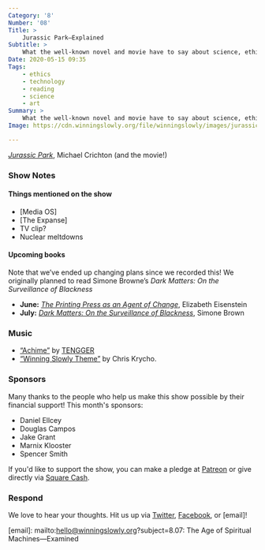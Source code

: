 ```yaml
---
Category: '8'
Number: '08'
Title: >
    Jurassic Park—Explained
Subtitle: >
    What the well-known novel and movie have to say about science, ethics, epistemology, and hubris.
Date: 2020-05-15 09:35
Tags:
    - ethics
    - technology
    - reading
    - science
    - art
Summary: >
    What the well-known novel and movie have to say about science, ethics, epistemology, and hubris.
Image: https://cdn.winningslowly.org/file/winningslowly/images/jurassic-park.jpg

---
```


[<cite>Jurassic Park</cite>](https://www.alibris.com/Jurassic-Park-Michael-Crichton/book/3483033), Michael Crichton (and the movie!) 

### Show Notes

#### Things mentioned on the show

- [Media OS]
- [The Expanse]
- TV clip?
- Nuclear meltdowns

#### Upcoming books

Note that we’ve ended up changing plans since we recorded this! We originally planned to read Simone Browne’s <cite>Dark Matters: On the Surveillance of Blackness</cite>

- <b>June:</b> [<cite>The Printing Press as an Agent of Change</cite>](), Elizabeth Eisenstein
- <b>July:</b> [<cite>Dark Matters: On the Surveillance of Blackness</cite>](https://www.alibris.com/Dark-Matters-On-the-Surveillance-of-Blackness-Simone-Browne/book/32087130), Simone Brown

### Music

* [“Achime”](https://tenggerbbib.bandcamp.com/album/nomad-pre-order) by [TENGGER](https://www.facebook.com/tenggerland)
* [“Winning Slowly Theme”](https://soundcloud.com/chriskrycho/winning-slowly) by Chris Krycho.

### Sponsors

Many thanks to the people who help us make this show possible by their financial support! This month's sponsors:

* Daniel Ellcey
* Douglas Campos
* Jake Grant
* Marnix Klooster
* Spencer Smith

If you'd like to support the show, you can make a pledge at <a href='https://www.patreon.com/winningslowly' rel='payment'>Patreon</a> or give directly via [Square Cash](https://cash.me/$winningslowly).

### Respond

We love to hear your thoughts. Hit us up via [Twitter](https://www.twitter.com/winningslowly), [Facebook](https://www.facebook.com/winningslowlypodcast), or [email]!

[email]: mailto:hello@winningslowly.org?subject=8.07: The Age of Spiritual Machines—Examined
